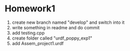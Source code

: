 # Homework1

1. create new branch named "develop" and switch into it
2. write something in readme and do commit
3. add testing.cpp
4. create folder called "urdf_poppy_exp1"
5. add Assem_project1.urdf